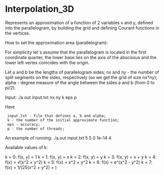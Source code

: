 # Interpolation_3D
Represents an approximation of a function of 2 variables x and y, defined into the parallelogram, by building the grid and defining Courant functions in the vertices.

How to set the approximation area (parallelogram):

For simplicity let`s assume that the parallelogram is located in the first coordinate quarter, the lower base lies on the axis of the abscissus 
and the lower left vertex coincides with the origin.

Let 
    a and b be the lengths of parallelogram sides; 
    nx and ny - the number of split segments on the sides, respectively (so we get the grid of size nx*ny);
    alpha - degree measure of the angle between the sides a and b (from 0 to pi/2).
    
Input: ./a.out input.txt nx ny k eps p

Here 

     input.txt - file that defines a, b and alpha;
     k - the number of the initial approximate function;
     eps - accuracy;
     p - the number of threads;
     
An example of running: ./a.out input.txt 5 5 0 1e-14 4

Available values of k:

k = 0: f(x, y) = 1
k = 1: f(x, y) = x
k = 2: f(x, y) = y
k = 3: f(x, y) = x + y
k = 4: f(x) = √(x^2 + y^2)
k = 5: f(x) = x^2 + y^2
k = 6: f(x) = e^(x^2 - y^2)
k = 7: f(x) = 1/(25(x^2 + y^2) + )
